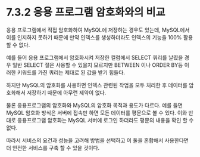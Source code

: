 # 7.3.2 응용 프로그램 암호화와의 비교

응용 프로그램에서 직접 암호화하여 MySQL에 저장하는 경우도 있는데, MySQL에서 이를 인지하지 못하기 때문에 만약 인덱스를 생성하더라도 인덱스의 기능을 100% 활용할 수 없다.

예를 들어 응용 프로그램에서 암호화시켜 저장한 컬럼에서 SELECT 쿼리를 날렸을 경우 일반 SELECT 절은 사용할 수 있을지 모르지만 BETWEEN 이나 ORDER BY등 이러한 키워드를 가진 쿼리는 제대로 된 값을 받기 힘들다. 

하지만 MySQL의 암호화를 사용하면 인덱스 관련된 작업을 모두 처리한 후 데이터를 암호화해서 저장하기 때문에 아무런 제약이 없다.

물론 응용프로그램의 암호화와 MySQL의 암호화 목적과 용도가 다르다. 예를 들면 MySQL 암호화 방식은 서버에 접속만 하면 모든 데이터를 평문으로 볼 수 있다. 이와 반대로 응용프로그램 암호화는 MySQL 서버에 로그인 하더라도 평문의 내용을 확인 할 수 없다.

따라서 서비스의  요건과 성능을 고려해 방법을 선택하고 이 둘을 혼합해서 사용한다면 더 안전한 서비스를 구축 할 수 있을 것이다.